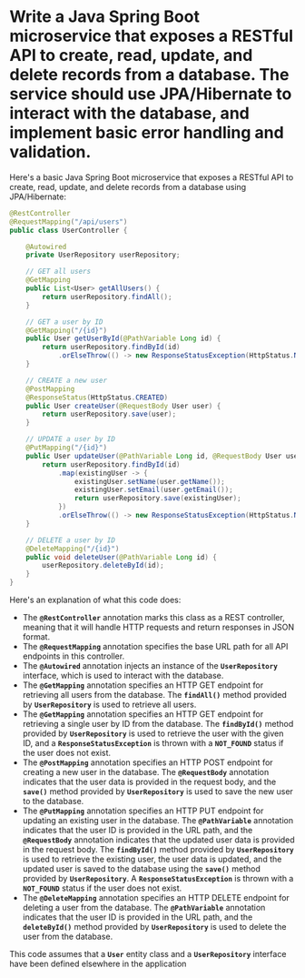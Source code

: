 # Write a Java Spring Boot microservice that exposes a RESTful API to create, read, update, and delete records from a database. The service should use JPA/Hibernate to interact with the database, and implement basic error handling and validation.

Here's a basic Java Spring Boot microservice that exposes a RESTful API to create, read, update, and delete records from a database using JPA/Hibernate:

```java
@RestController
@RequestMapping("/api/users")
public class UserController {

    @Autowired
    private UserRepository userRepository;

    // GET all users
    @GetMapping
    public List<User> getAllUsers() {
        return userRepository.findAll();
    }

    // GET a user by ID
    @GetMapping("/{id}")
    public User getUserById(@PathVariable Long id) {
        return userRepository.findById(id)
            .orElseThrow(() -> new ResponseStatusException(HttpStatus.NOT_FOUND, "User not found"));
    }

    // CREATE a new user
    @PostMapping
    @ResponseStatus(HttpStatus.CREATED)
    public User createUser(@RequestBody User user) {
        return userRepository.save(user);
    }

    // UPDATE a user by ID
    @PutMapping("/{id}")
    public User updateUser(@PathVariable Long id, @RequestBody User user) {
        return userRepository.findById(id)
            .map(existingUser -> {
                existingUser.setName(user.getName());
                existingUser.setEmail(user.getEmail());
                return userRepository.save(existingUser);
            })
            .orElseThrow(() -> new ResponseStatusException(HttpStatus.NOT_FOUND, "User not found"));
    }

    // DELETE a user by ID
    @DeleteMapping("/{id}")
    public void deleteUser(@PathVariable Long id) {
        userRepository.deleteById(id);
    }
}
```

Here's an explanation of what this code does:

- The **`@RestController`** annotation marks this class as a REST controller, meaning that it will handle HTTP requests and return responses in JSON format.
- The **`@RequestMapping`** annotation specifies the base URL path for all API endpoints in this controller.
- The **`@Autowired`** annotation injects an instance of the **`UserRepository`** interface, which is used to interact with the database.
- The **`@GetMapping`** annotation specifies an HTTP GET endpoint for retrieving all users from the database. The **`findAll()`** method provided by **`UserRepository`** is used to retrieve all users.
- The **`@GetMapping`** annotation specifies an HTTP GET endpoint for retrieving a single user by ID from the database. The **`findById()`** method provided by **`UserRepository`** is used to retrieve the user with the given ID, and a **`ResponseStatusException`** is thrown with a **`NOT_FOUND`** status if the user does not exist.
- The **`@PostMapping`** annotation specifies an HTTP POST endpoint for creating a new user in the database. The **`@RequestBody`** annotation indicates that the user data is provided in the request body, and the **`save()`** method provided by **`UserRepository`** is used to save the new user to the database.
- The **`@PutMapping`** annotation specifies an HTTP PUT endpoint for updating an existing user in the database. The **`@PathVariable`** annotation indicates that the user ID is provided in the URL path, and the **`@RequestBody`** annotation indicates that the updated user data is provided in the request body. The **`findById()`** method provided by **`UserRepository`** is used to retrieve the existing user, the user data is updated, and the updated user is saved to the database using the **`save()`** method provided by **`UserRepository`**. A **`ResponseStatusException`** is thrown with a **`NOT_FOUND`** status if the user does not exist.
- The **`@DeleteMapping`** annotation specifies an HTTP DELETE endpoint for deleting a user from the database. The **`@PathVariable`** annotation indicates that the user ID is provided in the URL path, and the **`deleteById()`** method provided by **`UserRepository`** is used to delete the user from the database.

This code assumes that a **`User`** entity class and a **`UserRepository`** interface have been defined elsewhere in the application